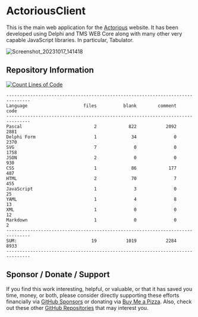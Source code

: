 # ActoriousClient
This is the main web application for the [Actorious](https://www.actorious.com) website. It has been developed using Delphi and TMS WEB Core along with many other very capable JavaScript libraries. In particular, Tabulator.

![Screenshot_20231017_141418](https://github.com/500Foods/ActoriousClient/assets/41052272/9b2d2191-3f14-4cb4-b9e3-ae14e837270c)

## Repository Information
[![Count Lines of Code](https://github.com/500Foods/ActoriousClient/actions/workflows/main.yml/badge.svg)](https://github.com/500Foods/ActoriousClient/actions/workflows/main.yml)
```
-------------------------------------------------------------------------------
Language                     files          blank        comment           code
-------------------------------------------------------------------------------
Pascal                           2            822           2092           2881
Delphi Form                      1             34              0           2370
SVG                              7              0              0           1758
JSON                             2              0              0            930
CSS                              1             86            177            487
HTML                             2             70              7            455
JavaScript                       1              3              0             25
YAML                             1              4              8             13
XML                              1              0              0             12
Markdown                         1              0              0              2
-------------------------------------------------------------------------------
SUM:                            19           1019           2284           8933
-------------------------------------------------------------------------------
```

## Sponsor / Donate / Support
If you find this work interesting, helpful, or valuable, or that it has saved you time, money, or both, please consider directly supporting these efforts financially via [GitHub Sponsors](https://github.com/sponsors/500Foods) or donating via [Buy Me a Pizza](https://www.buymeacoffee.com/andrewsimard500). Also, check out these other [GitHub Repositories](https://github.com/500Foods?tab=repositories&q=&sort=stargazers) that may interest you.
